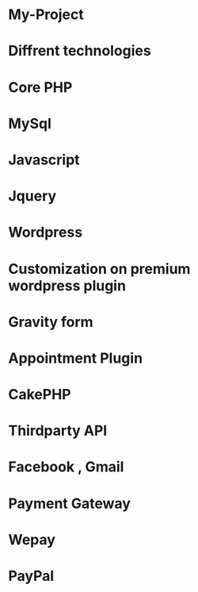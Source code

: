 # My-Project
# Diffrent technologies
# Core PHP
# MySql
# Javascript
# Jquery
# Wordpress
# Customization on premium wordpress plugin
# Gravity form
# Appointment Plugin
# CakePHP
# Thirdparty API
# Facebook , Gmail
# Payment Gateway
# Wepay
# PayPal
